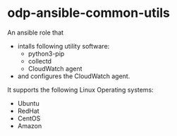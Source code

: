 # odp-ansible-common-utils

An ansible role that 

- intalls following utility software:
    - python3-pip
    - collectd
    - CloudWatch agent
- and configures the CloudWatch agent.

It supports the following Linux Operating systems:
- Ubuntu
- RedHat
- CentOS
- Amazon


